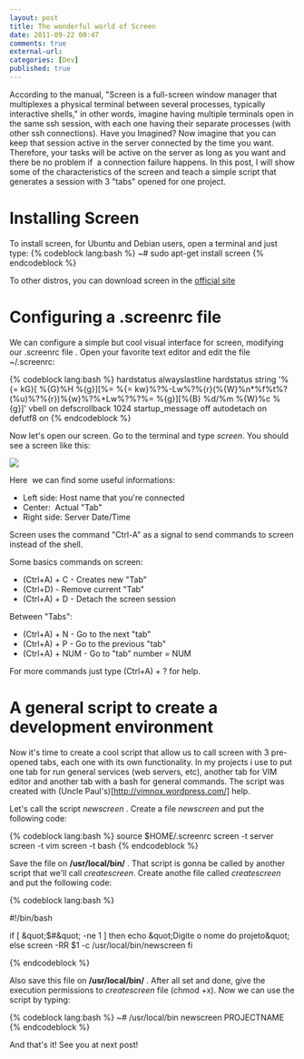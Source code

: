 ```yaml
---
layout: post
title: The wonderful world of Screen
date: 2011-09-22 00:47
comments: true
external-url:
categories: [Dev]
published: true
---
```

According to the manual, "Screen is a full-screen window manager that multiplexes a physical terminal between several processes, typically interactive shells," in other words, imagine having multiple terminals open in the same ssh session, with each one having their separate processes (with other ssh connections). Have you Imagined? Now imagine that you can keep that session active in the server connected by the time you want. Therefore, your tasks will be active on the server as long as you want and there be no problem if  a connection failure happens. In this post, I will show some of the characteristics of the screen and teach a simple script that generates a session with 3 "tabs" opened for one project.

# Installing Screen

To install screen, for Ubuntu and Debian users, open a terminal and just type:
{% codeblock lang:bash %}
~# sudo apt-get install screen
{% endcodeblock %}

To other distros, you can download screen in the [official site](http://www.gnu.org/software/screen/)

# Configuring a .screenrc file

We can configure a simple but cool visual interface for screen, modifying our .screenrc file . Open your favorite text editor and edit the file ~/.screenrc:

{% codeblock lang:bash %}
hardstatus alwayslastline
hardstatus string '%{= kG}[ %{G}%H %{g}][%= %{= kw}%?%-Lw%?%{r}(%{W}%n*%f%t%?(%u)%?%{r})%{w}%?%+Lw%?%?%= %{g}][%{B} %d/%m %{W}%c %{g}]'
vbell on
defscrollback 1024
startup_message off
autodetach on
defutf8 on
{% endcodeblock %}

Now let's open our screen. Go to the terminal and type *screen*. You should see a screen like this:

![](http://2.bp.blogspot.com/_iWsqNoMkfno/TIJkuLOBtnI/AAAAAAAAAOg/I9ehKHxgI1w/s1600/screen.png)

Here  we can find some useful informations:

* Left side: Host name that you're connected
* Center:  Actual "Tab"
* Right side: Server Date/Time

Screen uses the command "Ctrl-A" as a signal to send commands to screen instead of the shell.

Some basics commands on screen:

* (Ctrl+A) + C - Creates new "Tab"
* (Ctrl+D) - Remove current "Tab"
* (Ctrl+A) + D - Detach the screen session

Between "Tabs":

* (Ctrl+A) + N - Go to the next "tab"
* (Ctrl+A) + P - Go to the previous "tab"
* (Ctrl+A) + NUM - Go to "tab" number = NUM

For more commands just type (Ctrl+A) + ? for help.

# A general script to create a development environment

Now it's time to create a cool script that allow us to call screen with 3 pre-opened tabs, each one with its own functionality. 
In my projects i use to put one tab for run general services (web servers, etc), another tab for VIM editor and another tab with a bash for general commands. The script was created with (Uncle Paul's)[http://vimnox.wordpress.com/] help.

Let's call the script *newscreen* . Create a file *newscreen* and put the following code:

{% codeblock lang:bash %}
source $HOME/.screenrc
screen -t server
screen -t vim
screen -t bash
{% endcodeblock %}

Save the file on __/usr/local/bin/__ . That script is gonna be called by another script that we'll call *createscreen*. Create anothe file called *createscreen* and put the following code:

{% codeblock lang:bash %}

#!/bin/bash

if [ &amp;quot;$#&amp;quot; -ne 1 ]
then
echo &amp;quot;Digite o nome do projeto&amp;quot;
else
screen -RR $1 -c /usr/local/bin/newscreen
fi

{% endcodeblock %}

Also save this file on __/usr/local/bin/__ . After all set and done, give the execution permissions to *createscreen* file (chmod +x). Now we can use the script by typing:

{% codeblock lang:bash %}
~# /usr/local/bin newscreen PROJECTNAME
{% endcodeblock %}


And that's it! See you at next post!
